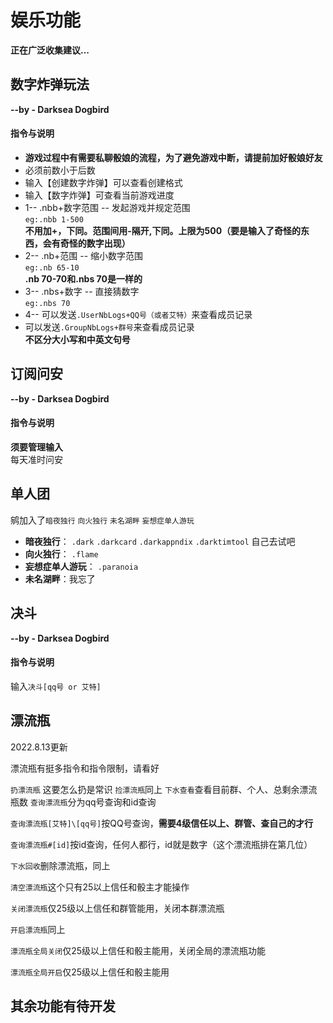 # 娱乐功能
**正在广泛收集建议...**
## 数字炸弹玩法
**--by - Darksea Dogbird**
#### 指令与说明
* **游戏过程中有需要私聊骰娘的流程，为了避免游戏中断，请提前加好骰娘好友**  
* 必须前数小于后数  
* 输入【创建数字炸弹】可以查看创建格式  
* 输入【数字炸弹】可查看当前游戏进度  
* 1-- .nbb+数字范围 -- 发起游戏并规定范围       
 `eg:.nbb 1-500`    
 **不用加+，下同。范围间用-隔开,下同。上限为500（要是输入了奇怪的东西，会有奇怪的数字出现）**  
* 2-- .nb+范围 -- 缩小数字范围    
`eg:.nb 65-10`   
 **.nb 70-70和.nbs 70是一样的**   
* 3-- .nbs+数字 -- 直接猜数字   
 `eg:.nbs 70`   
* 4-- 可以发送`.UserNbLogs+QQ号（或者艾特）`来查看成员记录   
* 可以发送`.GroupNbLogs+群号`来查看成员记录  
**不区分大小写和中英文句号**  
## 订阅问安
**--by - Darksea Dogbird**
#### 指令与说明
**须要管理输入**  
每天准时问安  
## 单人团
鹓加入了`暗夜独行` `向火独行` `未名湖畔` `妄想症单人游玩`
* **暗夜独行**：   `.dark` `.darkcard` `.darkappndix` `.darktimtool`  自己去试吧
* **向火独行**：  `.flame`
* **妄想症单人游玩**：  `.paranoia`
* **未名湖畔**：我忘了
## 决斗
**--by - Darksea Dogbird**
#### 指令与说明
输入`决斗[qq号 or 艾特]`

## 漂流瓶
2022.8.13更新  

漂流瓶有挺多指令和指令限制，请看好  

`扔漂流瓶` 这要怎么扔是常识
`捡漂流瓶`同上
`下水查看`查看目前群、个人、总剩余漂流瓶数
`查询漂流瓶`分为qq号查询和id查询

`查询漂流瓶[艾特]\[qq号]`按QQ号查询，**需要4级信任以上、群管、查自己的才行**

`查询漂流瓶#[id]`按id查询，任何人都行，id就是数字（这个漂流瓶排在第几位）

`下水回收`删除漂流瓶，同上

`清空漂流瓶`这个只有25以上信任和骰主才能操作

`关闭漂流瓶`仅25级以上信任和群管能用，关闭本群漂流瓶

`开启漂流瓶`同上

`漂流瓶全局关闭`仅25级以上信任和骰主能用，关闭全局的漂流瓶功能

`漂流瓶全局开启`仅25级以上信任和骰主能用

## 其余功能有待开发
